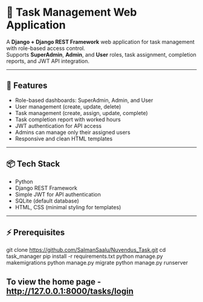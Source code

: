 # 📝 Task Management Web Application

A **Django + Django REST Framework** web application for task management with role-based access control.  
Supports **SuperAdmin**, **Admin**, and **User** roles, task assignment, completion reports, and JWT API integration.

---

## 🔹 Features

- Role-based dashboards: SuperAdmin, Admin, and User
- User management (create, update, delete)
- Task management (create, assign, update, complete)
- Task completion report with worked hours
- JWT authentication for API access
- Admins can manage only their assigned users
- Responsive and clean HTML templates

---

## 📦 Tech Stack

- Python  
- Django REST Framework  
- Simple JWT for API authentication  
- SQLite (default database)  
- HTML, CSS (minimal styling for templates)

---

## ⚡ Prerequisites

git clone https://github.com/SalmanSaalu/Nuvendus_Task.git
cd task_manager
pip install -r requirements.txt
python manage.py makemigrations
python manage.py migrate
python manage.py runserver


## To view the home page - http://127.0.0.1:8000/tasks/login

